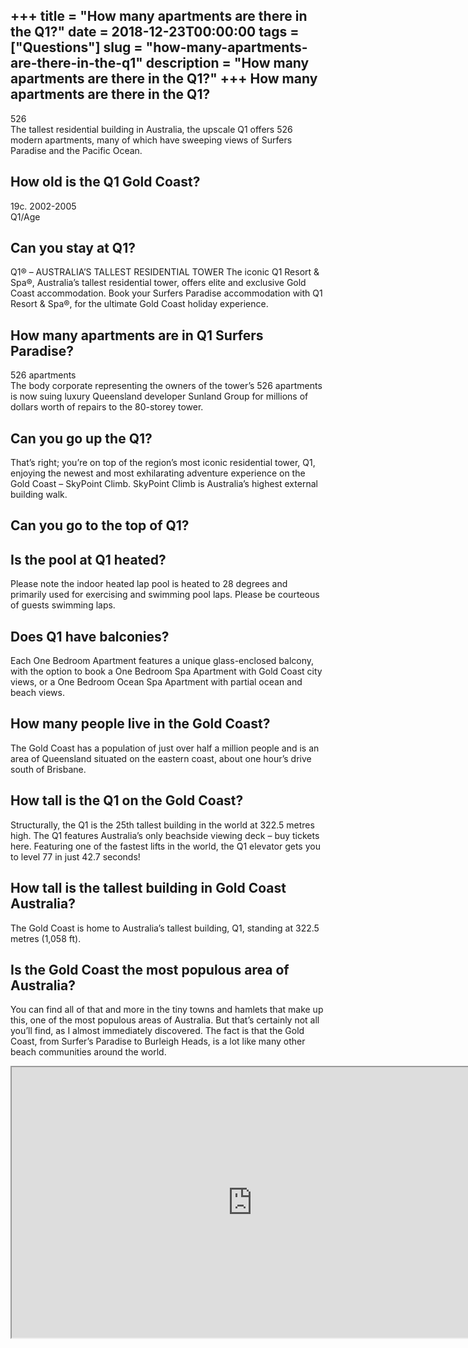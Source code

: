 +++
title = "How many apartments are there in the Q1?"
date = 2018-12-23T00:00:00
tags = ["Questions"]
slug = "how-many-apartments-are-there-in-the-q1"
description = "How many apartments are there in the Q1?"
+++
How many apartments are there in the Q1?
----------------------------------------

526  
The tallest residential building in Australia, the upscale Q1 offers 526 modern apartments, many of which have sweeping views of Surfers Paradise and the Pacific Ocean.

How old is the Q1 Gold Coast?
-----------------------------

19c. 2002-2005  
Q1/Age

Can you stay at Q1?
-------------------

Q1® – AUSTRALIA’S TALLEST RESIDENTIAL TOWER The iconic Q1 Resort &amp; Spa®, Australia’s tallest residential tower, offers elite and exclusive Gold Coast accommodation. Book your Surfers Paradise accommodation with Q1 Resort &amp; Spa®, for the ultimate Gold Coast holiday experience.

How many apartments are in Q1 Surfers Paradise?
-----------------------------------------------

526 apartments  
The body corporate representing the owners of the tower’s 526 apartments is now suing luxury Queensland developer Sunland Group for millions of dollars worth of repairs to the 80-storey tower.

Can you go up the Q1?
---------------------

That’s right; you’re on top of the region’s most iconic residential tower, Q1, enjoying the newest and most exhilarating adventure experience on the Gold Coast – SkyPoint Climb. SkyPoint Climb is Australia’s highest external building walk.

Can you go to the top of Q1?
----------------------------

Is the pool at Q1 heated?
-------------------------

Please note the indoor heated lap pool is heated to 28 degrees and primarily used for exercising and swimming pool laps. Please be courteous of guests swimming laps.

Does Q1 have balconies?
-----------------------

Each One Bedroom Apartment features a unique glass-enclosed balcony, with the option to book a One Bedroom Spa Apartment with Gold Coast city views, or a One Bedroom Ocean Spa Apartment with partial ocean and beach views.

How many people live in the Gold Coast?
---------------------------------------

The Gold Coast has a population of just over half a million people and is an area of Queensland situated on the eastern coast, about one hour’s drive south of Brisbane.

How tall is the Q1 on the Gold Coast?
-------------------------------------

Structurally, the Q1 is the 25th tallest building in the world at 322.5 metres high. The Q1 features Australia’s only beachside viewing deck – buy tickets here. Featuring one of the fastest lifts in the world, the Q1 elevator gets you to level 77 in just 42.7 seconds!

How tall is the tallest building in Gold Coast Australia?
---------------------------------------------------------

The Gold Coast is home to Australia’s tallest building, Q1, standing at 322.5 metres (1,058 ft).

Is the Gold Coast the most populous area of Australia?
------------------------------------------------------

You can find all of that and more in the tiny towns and hamlets that make up this, one of the most populous areas of Australia. But that’s certainly not all you’ll find, as I almost immediately discovered. The fact is that the Gold Coast, from Surfer’s Paradise to Burleigh Heads, is a lot like many other beach communities around the world.

<iframe allow="accelerometer; autoplay; clipboard-write; encrypted-media; gyroscope; picture-in-picture" allowfullscreen="" class="__youtube_prefs__  epyt-is-override  no-lazyload" data-no-lazy="1" data-origheight="433" data-origwidth="770" data-skipgform_ajax_framebjll="" height="433" id="_ytid_92181" loading="lazy" src="https://www.youtube.com/embed/rE4upORn8ws?enablejsapi=1&autoplay=0&cc_load_policy=0&cc_lang_pref=&iv_load_policy=1&loop=0&modestbranding=0&rel=1&fs=1&playsinline=0&autohide=2&theme=dark&color=red&controls=1&" title="YouTube player" width="770"></iframe>